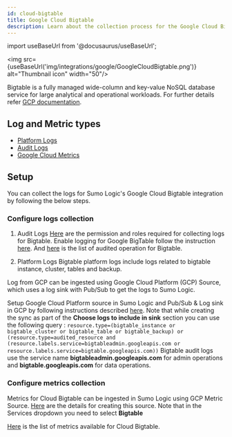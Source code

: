 ```yaml
---
id: cloud-bigtable
title: Google Cloud Bigtable
description: Learn about the collection process for the Google Cloud Bigtable service.
---
```

import useBaseUrl from '@docusaurus/useBaseUrl';

<img src={useBaseUrl('img/integrations/google/GoogleCloudBigtable.png')} alt="Thumbnail icon" width="50"/>

Bigtable is a fully managed wide-column and key-value NoSQL database service for large analytical and operational workloads. For further details refer [GCP documentation](https://cloud.google.com/bigtable/docs/overview).

## Log and Metric types
* [Platform Logs](https://docs.aws.amazon.com/appflow/latest/userguide/monitoring-cloudwatch.html)
* [Audit Logs](https://docs.aws.amazon.com/appflow/latest/userguide/appflow-cloudtrail-logs.html)
* [Google Cloud Metrics](https://cloud.google.com/monitoring/api/metrics_gcp)

## Setup
You can collect the logs for Sumo Logic's Google Cloud Bigtable integration by following the below steps.

### Configure logs collection
1. Audit Logs
[Here](https://cloud.google.com/bigtable/docs/audit-logging#audit_log_permissions) are the permission and roles required for collecting logs for Bigtable. Enable logging for Google BigTable follow the instruction [here](https://cloud.google.com/bigtable/docs/audit-logging#enabling_audit_logging). And [here](https://cloud.google.com/bigtable/docs/audit-logging#audited_operations) is the list of audited operation for Bigtable.

2. Platform Logs
Bigtable platform logs include logs related to bigtable instance, cluster, tables and backup.

Log from GCP can be ingested using Google Cloud Platform (GCP) Source, which uses a log sink with Pub/Sub to get the logs to Sumo Logic.

Setup Google Cloud Platform source in Sumo Logic and Pub/Sub & Log sink in GCP by following instructions described [here](https://help.sumologic.com/docs/send-data/hosted-collectors/google-source/google-cloud-platform-source/). Note that while creating the sync as part of the **Choose logs to include in sink** section you can use the following query : 
```resource.type=(bigtable_instance or bigtable_cluster or bigtable_table or bigtable_backup) or (resource.type=audited_resource and (resource.labels.service=bigtableadmin.googleapis.com or resource.labels.service=bigtable.googleapis.com))```
Bigtable audit logs use the service name **bigtableadmin.googleapis.com** for admin operations and **bigtable.googleapis.com** for data operations.


### Configure metrics collection
Metrics for Cloud Bigtable can be ingested in Sumo Logic using GCP Metric Source. [Here](https://help.sumologic.com/docs/send-data/hosted-collectors/google-source/gcp-metrics-source/) are the details for creating this source. Note that in the Services dropdown you need to select **Bigtable**

[Here](https://cloud.google.com/monitoring/api/metrics_gcp#gcp-bigtable) is the list of metrics available for Cloud Bigtable. 


